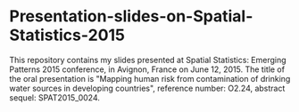 # Presentation-slides-on-Spatial-Statistics-2015
This repository contains my slides presented at Spatial Statistics: Emerging Patterns 2015 conference, in Avignon, France on June 12, 2015. The title of the oral presentation is "Mapping human risk from contamination of drinking water sources in developing countries", reference number: O2.24, abstract sequel: SPAT2015_0024.
